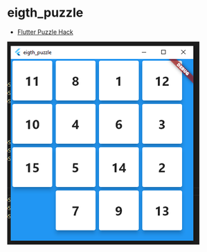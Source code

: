 # eigth_puzzle

- [Flutter Puzzle Hack](https://flutter.dev/events/puzzle-hack)


![image](https://github.com/Bwolfs2/eight_puzzle/blob/master/screen.png)
